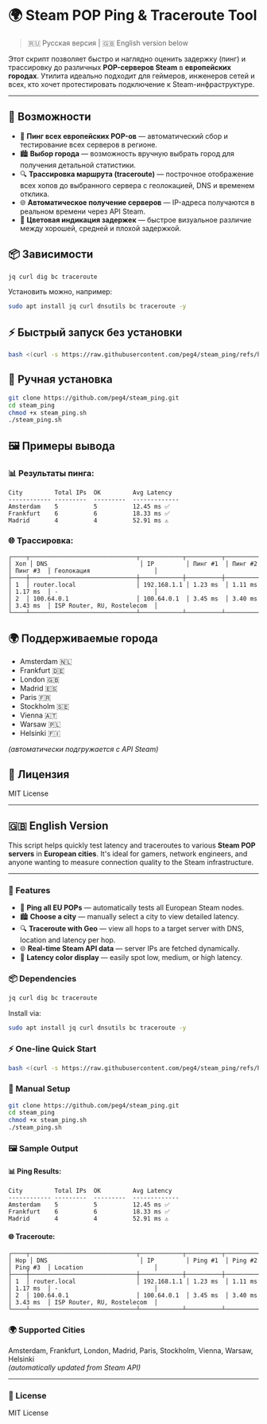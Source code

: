# 🌍 Steam POP Ping & Traceroute Tool

> 🇷🇺 Русская версия | 🇬🇧 English version below

Этот скрипт позволяет быстро и наглядно оценить задержку (пинг) и трассировку до различных **POP-серверов Steam** в **европейских городах**. Утилита идеально подходит для геймеров, инженеров сетей и всех, кто хочет протестировать подключение к Steam-инфраструктуре.

---

## 🚀 Возможности

- 📡 **Пинг всех европейских POP-ов** — автоматический сбор и тестирование всех серверов в регионе.
- 🏙️ **Выбор города** — возможность вручную выбрать город для получения детальной статистики.
- 🔍 **Трассировка маршрута (traceroute)** — построчное отображение всех хопов до выбранного сервера с геолокацией, DNS и временем отклика.
- 🌐 **Автоматическое получение серверов** — IP-адреса получаются в реальном времени через API Steam.
- 🎨 **Цветовая индикация задержек** — быстрое визуальное различие между хорошей, средней и плохой задержкой.

## 📦 Зависимости

```bash
jq curl dig bc traceroute
```

Установить можно, например:

```bash
sudo apt install jq curl dnsutils bc traceroute -y
```

## ⚡ Быстрый запуск без установки

```bash
bash <(curl -s https://raw.githubusercontent.com/peg4/steam_ping/refs/heads/main/steam_ping.sh)
```

## 🧰 Ручная установка

```bash
git clone https://github.com/peg4/steam_ping.git
cd steam_ping
chmod +x steam_ping.sh
./steam_ping.sh
```

## 🖼️ Примеры вывода

### 📊 Результаты пинга:
```
City         Total IPs  OK         Avg Latency
------------ ---------  ---------  -------------
Amsterdam    5          5          12.45 ms ✅
Frankfurt    6          6          18.33 ms ✅
Madrid       4          4          52.91 ms ⚠️
```

### 🌐 Трассировка:
```
┌────┬──────────────────────────────┬────────────┬──────────┬──────────┬──────────┬─────────────────────────────┐
│ Хоп │ DNS                          │ IP         │ Пинг #1  │ Пинг #2  │ Пинг #3  │ Геолокация                  │
├────┼──────────────────────────────┼────────────┼──────────┼──────────┼──────────┼─────────────────────────────┤
│ 1  │ router.local                 │ 192.168.1.1 │ 1.23 ms  │ 1.11 ms  │ 1.17 ms  │ -                           │
│ 2  │ 100.64.0.1                   │ 100.64.0.1  │ 3.45 ms  │ 3.40 ms  │ 3.43 ms  │ ISP Router, RU, Rostelecom  │
└────┴──────────────────────────────┴────────────┴──────────┴──────────┴──────────┴─────────────────────────────┘
```

## 🌍 Поддерживаемые города

- Amsterdam 🇳🇱
- Frankfurt 🇩🇪
- London 🇬🇧
- Madrid 🇪🇸
- Paris 🇫🇷
- Stockholm 🇸🇪
- Vienna 🇦🇹
- Warsaw 🇵🇱
- Helsinki 🇫🇮

_(автоматически подгружается с API Steam)_

## 📃 Лицензия

MIT License

---

## 🇬🇧 English Version

This script helps quickly test latency and traceroutes to various **Steam POP servers** in **European cities**. It's ideal for gamers, network engineers, and anyone wanting to measure connection quality to the Steam infrastructure.

---

### 🚀 Features

- 📡 **Ping all EU POPs** — automatically tests all European Steam nodes.
- 🏙️ **Choose a city** — manually select a city to view detailed latency.
- 🔍 **Traceroute with Geo** — view all hops to a target server with DNS, location and latency per hop.
- 🌐 **Real-time Steam API data** — server IPs are fetched dynamically.
- 🎨 **Latency color display** — easily spot low, medium, or high latency.

### 📦 Dependencies

```bash
jq curl dig bc traceroute
```

Install via:

```bash
sudo apt install jq curl dnsutils bc traceroute -y
```

### ⚡ One-line Quick Start

```bash
bash <(curl -s https://raw.githubusercontent.com/peg4/steam_ping/refs/heads/main/steam_ping.sh)
```

### 🧰 Manual Setup

```bash
git clone https://github.com/peg4/steam_ping.git
cd steam_ping
chmod +x steam_ping.sh
./steam_ping.sh
```

### 🖼️ Sample Output

#### 📊 Ping Results:
```
City         Total IPs  OK         Avg Latency
------------ ---------  ---------  -------------
Amsterdam    5          5          12.45 ms ✅
Frankfurt    6          6          18.33 ms ✅
Madrid       4          4          52.91 ms ⚠️
```

#### 🌐 Traceroute:
```
┌────┬──────────────────────────────┬────────────┬──────────┬──────────┬──────────┬─────────────────────────────┐
│ Hop │ DNS                          │ IP         │ Ping #1  │ Ping #2  │ Ping #3  │ Location                    │
├────┼──────────────────────────────┼────────────┼──────────┼──────────┼──────────┼─────────────────────────────┤
│ 1  │ router.local                 │ 192.168.1.1 │ 1.23 ms  │ 1.11 ms  │ 1.17 ms  │ -                           │
│ 2  │ 100.64.0.1                   │ 100.64.0.1  │ 3.45 ms  │ 3.40 ms  │ 3.43 ms  │ ISP Router, RU, Rostelecom  │
└────┴──────────────────────────────┴────────────┴──────────┴──────────┴──────────┴─────────────────────────────┘
```

### 🌍 Supported Cities

Amsterdam, Frankfurt, London, Madrid, Paris, Stockholm, Vienna, Warsaw, Helsinki  
_(automatically updated from Steam API)_

---

### 📃 License

MIT License
